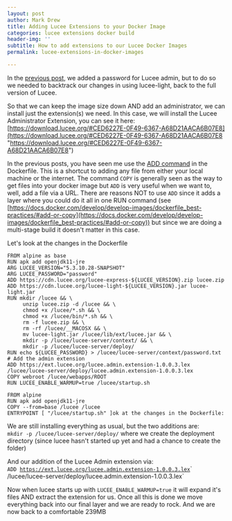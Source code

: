 ```yaml
---
layout: post
author: Mark Drew
title: Adding Lucee Extensions to your Docker Image
categories: lucee extensions docker build
header-img: ''
subtitle: How to add extensions to our Lucee Docker Images
permalink: lucee-extensions-in-docker-images

---
```

In the [previous post](https://markdrew.io/password-for-lucee-docker), we added a password for Lucee admin, but to do so we needed to backtrack our changes in using lucee-light, back to the full version of Lucee.

So that we can keep the image size down AND add an administrator, we can install just the extension(s) we need. In this case, we will install the Lucee Administrator Extension, you can see it here: [https://download.lucee.org/#CED6227E-0F49-6367-A68D21AACA6B07E8](https://download.lucee.org/#CED6227E-0F49-6367-A68D21AACA6B07E8 "https://download.lucee.org/#CED6227E-0F49-6367-A68D21AACA6B07E8")

In the previous posts, you have seen me use the [ADD command](https://docs.docker.com/engine/reference/builder/#add) in the Dockerfile. This is a  shortcut to adding any file from either your local machine or the internet. The command `COPY` is generally seen as the way to get files into your docker image but `ADD` is very useful when we want to, well, add a file via a URL. There are reasons NOT to use `ADD` since it adds a layer where you could do it all in one RUN command (see [https://docs.docker.com/develop/develop-images/dockerfile_best-practices/#add-or-copy](https://docs.docker.com/develop/develop-images/dockerfile_best-practices/#add-or-copy)) but since we are doing a multi-stage build it doesn't matter in this case.

Let's look at the changes in the Dockerfile

    FROM alpine as base
    RUN apk add openjdk11-jre
    ARG LUCEE_VERSION="5.3.10.28-SNAPSHOT"
    ARG LUCEE_PASSWORD="password"
    ADD https://cdn.lucee.org/lucee-express-${LUCEE_VERSION}.zip lucee.zip
    ADD https://cdn.lucee.org/lucee-light-${LUCEE_VERSION}.jar lucee-light.jar
    RUN mkdir /lucee && \
         unzip lucee.zip -d /lucee && \
         chmod +x /lucee/*.sh && \
         chmod +x /lucee/bin/*.sh && \
         rm -f lucee.zip && \
         rm -rf /lucee/__MACOSX && \
         mv lucee-light.jar /lucee/lib/ext/lucee.jar && \
         mkdir -p /lucee/lucee-server/context/ && \
         mkdir -p /lucee/lucee-server/deploy/
    RUN echo ${LUCEE_PASSWORD} > /lucee/lucee-server/context/password.txt 
    # Add the admin extension
    ADD https://ext.lucee.org/lucee.admin.extension-1.0.0.3.lex /lucee/lucee-server/deploy/lucee.admin.extension-1.0.0.3.lex
    COPY webroot /lucee/webapps/ROOT
    RUN LUCEE_ENABLE_WARMUP=true /lucee/startup.sh
    
    FROM alpine
    RUN apk add openjdk11-jre
    COPY --from=base /lucee /lucee
    ENTRYPOINT [ "/lucee/startup.sh" ]ok at the changes in the Dockerfile:

We are still installing everything as usual, but the two additions are:  
`mkdir -p /lucee/lucee-server/deploy/` where we create the deployment directory (since lucee hasn't started up yet and had a chance to create the folder) 

And our addition of the Lucee Admin extension via:   
`ADD `[`https://ext.lucee.org/lucee.admin.extension-1.0.0.3.lex`](https://ext.lucee.org/lucee.admin.extension-1.0.0.3.lex "https://ext.lucee.org/lucee.admin.extension-1.0.0.3.lex")` /lucee/lucee-server/deploy/lucee.admin.extension-1.0.0.3.lex`

Now when lucee starts up with `LUCEE_ENABLE_WARMUP=true` it will expand it's files AND extract the extension for us. 
Once all this is done we move everything back into our final layer and we are ready to rock. And we are now back to a comfortable 239MB
